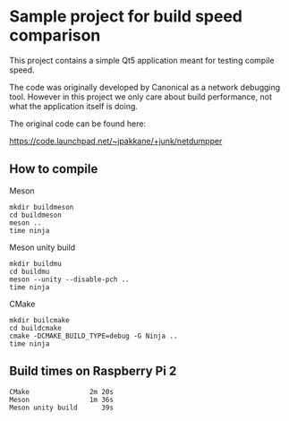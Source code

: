 # Sample project for build speed comparison

This project contains a simple Qt5 application meant for
testing compile speed.

The code was originally developed by Canonical as a network
debugging tool. However in this project we only care about
build performance, not what the application itself is doing.

The original code can be found here:

https://code.launchpad.net/~jpakkane/+junk/netdumpper

## How to compile

Meson

    mkdir buildmeson
    cd buildmeson
    meson ..
    time ninja

Meson unity build

    mkdir buildmu
    cd buildmu
    meson --unity --disable-pch ..
    time ninja

CMake

    mkdir builcmake
    cd buildcmake
    cmake -DCMAKE_BUILD_TYPE=debug -G Ninja ..
    time ninja

## Build times on Raspberry Pi 2

    CMake               2m 20s
    Meson               1m 36s
    Meson unity build      39s

